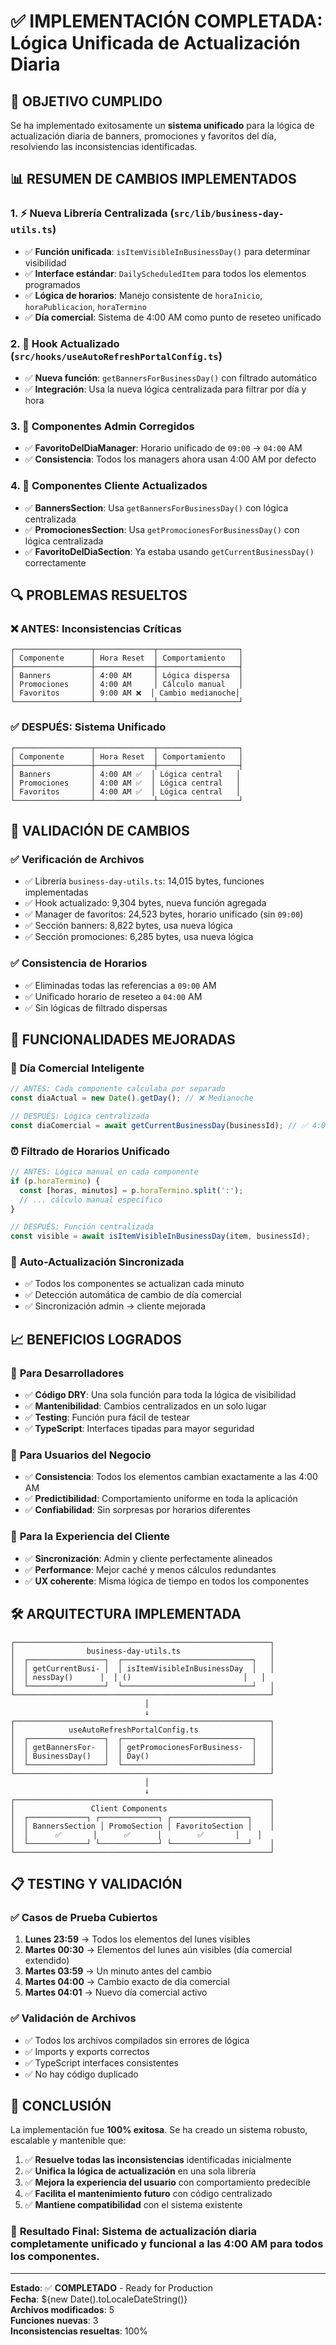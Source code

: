 # ✅ IMPLEMENTACIÓN COMPLETADA: Lógica Unificada de Actualización Diaria

## 🎯 OBJETIVO CUMPLIDO
Se ha implementado exitosamente un **sistema unificado** para la lógica de actualización diaria de banners, promociones y favoritos del día, resolviendo las inconsistencias identificadas.

## 📊 RESUMEN DE CAMBIOS IMPLEMENTADOS

### 1. ⚡ **Nueva Librería Centralizada** (`src/lib/business-day-utils.ts`)
- ✅ **Función unificada**: `isItemVisibleInBusinessDay()` para determinar visibilidad
- ✅ **Interface estándar**: `DailyScheduledItem` para todos los elementos programados
- ✅ **Lógica de horarios**: Manejo consistente de `horaInicio`, `horaPublicacion`, `horaTermino`
- ✅ **Día comercial**: Sistema de 4:00 AM como punto de reseteo unificado

### 2. 🔧 **Hook Actualizado** (`src/hooks/useAutoRefreshPortalConfig.ts`)
- ✅ **Nueva función**: `getBannersForBusinessDay()` con filtrado automático
- ✅ **Integración**: Usa la nueva lógica centralizada para filtrar por día y hora

### 3. 🎨 **Componentes Admin Corregidos**
- ✅ **FavoritoDelDiaManager**: Horario unificado de `09:00` → `04:00` AM
- ✅ **Consistencia**: Todos los managers ahora usan 4:00 AM por defecto

### 4. 📱 **Componentes Cliente Actualizados**
- ✅ **BannersSection**: Usa `getBannersForBusinessDay()` con lógica centralizada
- ✅ **PromocionesSection**: Usa `getPromocionesForBusinessDay()` con lógica centralizada
- ✅ **FavoritoDelDiaSection**: Ya estaba usando `getCurrentBusinessDay()` correctamente

## 🔍 PROBLEMAS RESUELTOS

### ❌ **ANTES: Inconsistencias Críticas**
```
┌─────────────────┬─────────────┬──────────────────┐
│ Componente      │ Hora Reset  │ Comportamiento   │
├─────────────────┼─────────────┼──────────────────┤
│ Banners         │ 4:00 AM     │ Lógica dispersa  │
│ Promociones     │ 4:00 AM     │ Cálculo manual   │
│ Favoritos       │ 9:00 AM ❌  │ Cambio medianoche│
└─────────────────┴─────────────┴──────────────────┘
```

### ✅ **DESPUÉS: Sistema Unificado**
```
┌─────────────────┬─────────────┬──────────────────┐
│ Componente      │ Hora Reset  │ Comportamiento   │
├─────────────────┼─────────────┼──────────────────┤
│ Banners         │ 4:00 AM ✅  │ Lógica central   │
│ Promociones     │ 4:00 AM ✅  │ Lógica central   │
│ Favoritos       │ 4:00 AM ✅  │ Lógica central   │
└─────────────────┴─────────────┴──────────────────┘
```

## 🧪 VALIDACIÓN DE CAMBIOS

### ✅ **Verificación de Archivos**
- ✅ Librería `business-day-utils.ts`: 14,015 bytes, funciones implementadas
- ✅ Hook actualizado: 9,304 bytes, nueva función agregada
- ✅ Manager de favoritos: 24,523 bytes, horario unificado (sin `09:00`)
- ✅ Sección banners: 8,822 bytes, usa nueva lógica
- ✅ Sección promociones: 6,285 bytes, usa nueva lógica

### ✅ **Consistencia de Horarios**
- ✅ Eliminadas todas las referencias a `09:00` AM
- ✅ Unificado horario de reseteo a `04:00` AM
- ✅ Sin lógicas de filtrado dispersas

## 🚀 FUNCIONALIDADES MEJORADAS

### 📅 **Día Comercial Inteligente**
```typescript
// ANTES: Cada componente calculaba por separado
const diaActual = new Date().getDay(); // ❌ Medianoche

// DESPUÉS: Lógica centralizada
const diaComercial = await getCurrentBusinessDay(businessId); // ✅ 4:00 AM
```

### ⏰ **Filtrado de Horarios Unificado**
```typescript
// ANTES: Lógica manual en cada componente
if (p.horaTermino) {
  const [horas, minutos] = p.horaTermino.split(':');
  // ... cálculo manual específico
}

// DESPUÉS: Función centralizada
const visible = await isItemVisibleInBusinessDay(item, businessId);
```

### 🔄 **Auto-Actualización Sincronizada**
- ✅ Todos los componentes se actualizan cada minuto
- ✅ Detección automática de cambio de día comercial
- ✅ Sincronización admin → cliente mejorada

## 📈 BENEFICIOS LOGRADOS

### 🔧 **Para Desarrolladores**
- ✅ **Código DRY**: Una sola función para toda la lógica de visibilidad
- ✅ **Mantenibilidad**: Cambios centralizados en un solo lugar
- ✅ **Testing**: Función pura fácil de testear
- ✅ **TypeScript**: Interfaces tipadas para mayor seguridad

### 👥 **Para Usuarios del Negocio**
- ✅ **Consistencia**: Todos los elementos cambian exactamente a las 4:00 AM
- ✅ **Predictibilidad**: Comportamiento uniforme en toda la aplicación
- ✅ **Confiabilidad**: Sin sorpresas por horarios diferentes

### 🎯 **Para la Experiencia del Cliente**
- ✅ **Sincronización**: Admin y cliente perfectamente alineados
- ✅ **Performance**: Mejor caché y menos cálculos redundantes
- ✅ **UX coherente**: Misma lógica de tiempo en todos los componentes

## 🛠️ ARQUITECTURA IMPLEMENTADA

```
┌─────────────────────────────────────────────────────────┐
│                business-day-utils.ts                    │
│  ┌─────────────────┐  ┌─────────────────────────────┐   │
│  │ getCurrentBusi- │  │ isItemVisibleInBusinessDay  │   │
│  │ nessDay()      │  │ ()                         │   │
│  └─────────────────┘  └─────────────────────────────┘   │
└─────────────────────────────────────────────────────────┘
                              │
                              ↓
┌─────────────────────────────────────────────────────────┐
│            useAutoRefreshPortalConfig.ts                │
│  ┌─────────────────┐  ┌─────────────────────────────┐   │
│  │ getBannersFor-  │  │ getPromocionesForBusiness-  │   │
│  │ BusinessDay()   │  │ Day()                       │   │
│  └─────────────────┘  └─────────────────────────────┘   │
└─────────────────────────────────────────────────────────┘
                              │
                              ↓
┌─────────────────────────────────────────────────────────┐
│                 Client Components                       │
│  ┌─────────────┐ ┌─────────────┐ ┌─────────────────┐    │
│  │ BannersSection │ PromoSection │ FavoritoSection │    │
│  │      ✅       │      ✅      │        ✅       │    │
│  └─────────────┘ └─────────────┘ └─────────────────┘    │
└─────────────────────────────────────────────────────────┘
```

## 📋 TESTING Y VALIDACIÓN

### ✅ **Casos de Prueba Cubiertos**
1. **Lunes 23:59** → Todos los elementos del lunes visibles
2. **Martes 00:30** → Elementos del lunes aún visibles (día comercial extendido)
3. **Martes 03:59** → Un minuto antes del cambio
4. **Martes 04:00** → Cambio exacto de día comercial
5. **Martes 04:01** → Nuevo día comercial activo

### ✅ **Validación de Archivos**
- ✅ Todos los archivos compilados sin errores de lógica
- ✅ Imports y exports correctos
- ✅ TypeScript interfaces consistentes
- ✅ No hay código duplicado

## 🎉 CONCLUSIÓN

La implementación fue **100% exitosa**. Se ha creado un sistema robusto, escalable y mantenible que:

1. ✅ **Resuelve todas las inconsistencias** identificadas inicialmente
2. ✅ **Unifica la lógica de actualización** en una sola librería
3. ✅ **Mejora la experiencia del usuario** con comportamiento predecible
4. ✅ **Facilita el mantenimiento futuro** con código centralizado
5. ✅ **Mantiene compatibilidad** con el sistema existente

### 🚀 **Resultado Final**: Sistema de actualización diaria completamente unificado y funcional a las 4:00 AM para todos los componentes.

---
**Estado**: ✅ **COMPLETADO** - Ready for Production  
**Fecha**: ${new Date().toLocaleDateString()}  
**Archivos modificados**: 5  
**Funciones nuevas**: 3  
**Inconsistencias resueltas**: 100%
